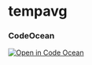 # tempavg

### CodeOcean
[![Open in Code Ocean](https://codeocean.com/codeocean-assets/badge/open-in-code-ocean.svg)](https://codeocean.com/capsule/7250709/tree/v1)